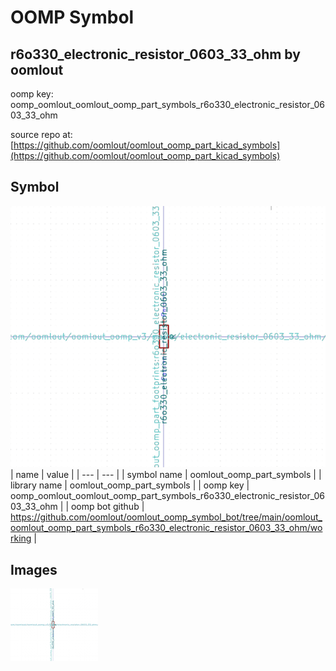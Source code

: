 # OOMP Symbol  
## r6o330_electronic_resistor_0603_33_ohm  by oomlout  
  
oomp key: oomp_oomlout_oomlout_oomp_part_symbols_r6o330_electronic_resistor_0603_33_ohm  
  
source repo at: [https://github.com/oomlout/oomlout_oomp_part_kicad_symbols](https://github.com/oomlout/oomlout_oomp_part_kicad_symbols)  
## Symbol  
  
[![working.png](working_600.png)](working.png)  
| name | value | 
| --- | --- | 
| symbol name | oomlout_oomp_part_symbols | 
| library name | oomlout_oomp_part_symbols | 
| oomp key | oomp_oomlout_oomlout_oomp_part_symbols_r6o330_electronic_resistor_0603_33_ohm | 
| oomp bot github | https://github.com/oomlout/oomlout_oomp_symbol_bot/tree/main/oomlout_oomlout_oomp_part_symbols_r6o330_electronic_resistor_0603_33_ohm/working | 
## Images  
  
[![working.png](working_140.png)](working.png)  
